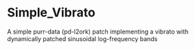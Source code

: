 # Simple_Vibrato
A simple purr-data (pd-l2ork) patch implementing a vibrato with dynamically patched sinusoidal log-frequency bands
